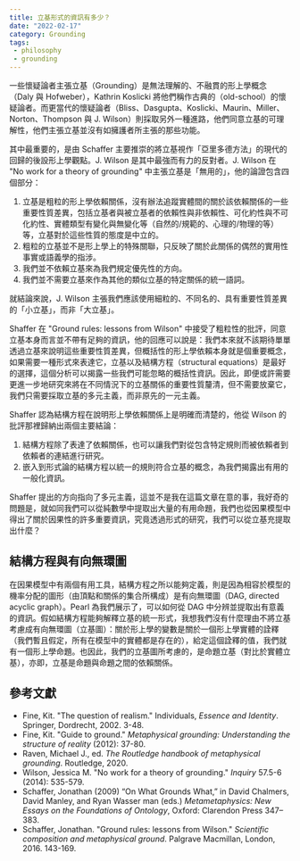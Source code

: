 ```yaml
---
title: 立基形式的資訊有多少？
date: "2022-02-17"
category: Grounding
tags:
 - philosophy
 - grounding
---
```


一些懷疑論者主張立基（Grounding）是無法理解的、不融貫的形上學概念（Daly 與 Hofwe­ber），Kathrin Koslicki 將他們稱作古典的（old-school）的懷疑論者。而更當代的懷疑論者（Bliss、Dasgupta、Koslicki、Maurin、Miller、Norton、Thompson 與 J. Wilson）則採取另外一種進路，他們同意立基的可理解性，他們主張立基並沒有如擁護者所主張的那些功能。

其中最重要的，是由 Schaffer 主要推崇的將立基視作「亞里多德方法」的現代的回歸的後設形上學觀點。J. Wilson 是其中最強而有力的反對者。J. Wilson 在 "No work for a theory of grounding" 中主張立基是「無用的」，他的論證包含四個部分：

1. 立基是粗粒的形上學依賴關係，沒有辦法追蹤實體間的關於該依賴關係的一些重要性質差異，包括立基者與被立基者的依賴性與非依賴性、可化約性與不可化約性、實體類型有變化與無變化等（自然的/規範的、心理的/物理的等）等，立基對於這些性質的態度是中立的。
2. 粗粒的立基並不是形上學上的特殊關聯，只反映了關於此關係的偶然的實用性事實或語義學的指涉。
3. 我們並不依賴立基來為我們規定優先性的方向。
4. 我們並不需要立基來作為其他的類似立基的特定關係的統一語詞。

就結論來說，J. Wilson 主張我們應該使用細粒的、不同名的、具有重要性質差異的「小立基」，而非「大立基」。

Shaffer 在 "Ground rules: lessons from Wilson" 中接受了粗粒性的批評，同意立基本身而言並不帶有足夠的資訊，他的回應可以說是：我們本來就不該期待單單透過立基來說明這些重要性質差異，但概括性的形上學依賴本身就是個重要概念，如果需要一種形式來表達它，立基以及結構方程（structural equations）是最好的選擇，這個分析可以揭露一些我們可能忽略的概括性資訊。因此，即便或許需要更進一步地研究來將在不同情況下的立基關係的重要性質釐清，但不需要放棄它，我們只需要採取立基的多元主義，而非原先的一元主義。

Shaffer 認為結構方程在說明形上學依賴關係上是明確而清楚的，他從 Wilson 的批評那裡歸納出兩個主要結論：

1. 結構方程除了表達了依賴關係，也可以讓我們對從包含特定規則而被依賴者到依賴者的連結進行研究。
2. 嵌入到形式論的結構方程以統一的規則符合立基的概念，為我們揭露出有用的一般化資訊。

Shaffer 提出的方向指向了多元主義，這並不是我在這篇文章在意的事，我好奇的問題是，就如同我們可以從純數學中提取出大量的有用命題，我們也從因果模型中得出了關於因果性的許多重要資訊，究竟透過形式的研究，我們可以從立基充提取出什麼？

## 結構方程與有向無環圖

在因果模型中有兩個有用工具，結構方程之所以能夠定義，則是因為相容於模型的機率分配的圖形（由頂點和關係的集合所構成）是有向無環圖（DAG, directed acyclic graph）。Pearl 為我們展示了，可以如何從 DAG 中分辨並提取出有意義的資訊。假如結構方程能夠解釋立基的統一形式，我想我們沒有什麼理由不將立基考慮成有向無環圖（立基圖）：關於形上學的變數是關於一個形上學實體的詮釋（我們暫且假定，所有在模型中的實體都是存在的），給定這個詮釋的值，我們就有一個形上學命題。也因此，我們的立基圖所考慮的，是命題立基（對比於實體立基），亦即，立基是命題與命題之間的依賴關係。



## 參考文獻

- Fine, Kit. "The question of realism." Individuals, *Essence and Identity*. Springer, Dordrecht, 2002. 3-48.
- Fine, Kit. "Guide to ground." *Metaphysical grounding: Understanding the structure of reality* (2012): 37-80.
- Raven, Michael J., ed. *The Routledge handbook of metaphysical grounding*. Routledge, 2020.
- Wilson, Jessica M. "No work for a theory of grounding." *Inquiry* 57.5-6 (2014): 535-579.
- Schaffer, Jonathan (2009) “On What Grounds What,” in David Chalmers, David Manley, and Ryan Wasser­ man (eds.) *Metametaphysics: New Essays on the Foundations of Ontology*, Oxford: Clarendon Press 347–383.
- Schaffer, Jonathan. "Ground rules: lessons from Wilson." *Scientific composition and metaphysical ground*. Palgrave Macmillan, London, 2016. 143-169.